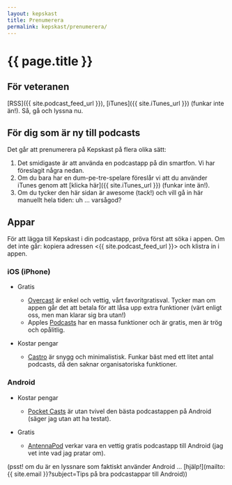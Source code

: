 ```yaml
---
layout: kepskast
title: Prenumerera
permalink: kepskast/prenumerera/
---
```


# {{ page.title }}

## För veteranen

[RSS]({{ site.podcast_feed_url }}), [iTunes]({{ site.iTunes_url }}) (funkar inte än!). Så, gå och lyssna nu.

## För dig som är ny till podcasts

Det går att prenumerera på Kepskast på flera olika sätt:

1. Det smidigaste är att använda en podcastapp på din smartfon. Vi har föreslagit några nedan.
2. Om du bara har en dum-pe-tre-spelare föreslår vi att du använder iTunes genom att [klicka här]({{ site.iTunes_url }}) (funkar inte än!).
3. Om du tycker den här sidan är awesome (tack!) och vill gå in här manuellt hela tiden: uh ... varsågod?

## Appar

För att lägga till Kepskast i din podcastapp, pröva först att söka i appen. Om det inte går: kopiera adressen <{{ site.podcast_feed_url }}> och klistra in i appen. 

### iOS (iPhone)

* Gratis
  * [Overcast](https://itunes.apple.com/us/app/overcast-podcast-player/id888422857?mt=8) är enkel och vettig, vårt favoritgratisval. Tycker man om appen går det att betala för att låsa upp extra funktioner (värt enligt oss, men man klarar sig bra utan!)
  * Apples [Podcasts](https://itunes.apple.com/en/app/podcasts/id525463029?mt=8) har en massa funktioner och är gratis, men är trög och opålitlig.

* Kostar pengar
  * [Castro](https://itunes.apple.com/us/app/castro-high-fidelity-podcasts/id723142770?mt=8) är snygg och minimalistisk. Funkar bäst med ett litet antal podcasts, då den saknar organisatoriska funktioner.

### Android

* Kostar pengar
  * [Pocket Casts](https://play.google.com/store/apps/details?id=au.com.shiftyjelly.pocketcasts) är utan tvivel den bästa podcastappen på Android (säger jag utan att ha testat).
  
* Gratis
  * [AntennaPod](https://play.google.com/store/apps/details?id=de.danoeh.antennapod) verkar vara en vettig gratis podcastapp till Android (jag vet inte vad jag pratar om).

(psst! om du är en lyssnare som faktiskt använder Android ...  [hjälp!](mailto:{{ site.email }}?subject=Tips på bra podcastappar till Android))